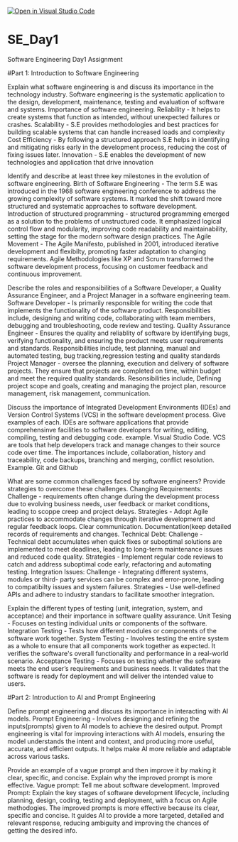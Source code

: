 [![Open in Visual Studio Code](https://classroom.github.com/assets/open-in-vscode-2e0aaae1b6195c2367325f4f02e2d04e9abb55f0b24a779b69b11b9e10269abc.svg)](https://classroom.github.com/online_ide?assignment_repo_id=18382205&assignment_repo_type=AssignmentRepo)
# SE_Day1
Software Engineering Day1 Assignment

#Part 1: Introduction to Software Engineering

Explain what software engineering is and discuss its importance in the technology industry.
Software engineering is the systematic application to the design, development, maintenance, testing and evaluation of software and systems.
Importance of software engineering.
Reliability - It helps to create systems that function as intended, without unexpected failures or crashes.
Scalability - S.E provides methodologies and best practices for building scalable systems that can handle increased loads and complexity
Cost Efficiency - By following a structured approach S.E helps in identifying and mitigating risks early in the development process, reducing the cost of fixing issues later.
Innovation - S.E enables the development of new technologies and application that drive innovation

Identify and describe at least three key milestones in the evolution of software engineering.
Birth of Software Engineering - The term S.E was introduced in the 1968 software engineering conference to address the growing complexity of software systems. It marked the shift toward more structured and systematic approaches to software development.
Introduction of structured programming - structured programming emerged as a solution to the problems of unstructured code. It emphasized logical control flow and modularity, improving code readability and maintainability, setting the stage for the modern software design practices.
The Agile Movement - The Agile Manifesto, published in 2001, introduced iterative development and flexibilty, promoting faster adaptation to changing requirements. Agile Methodologies like XP and Scrum transformed the software development process, focusing on customer feedback and continuous improvement.

Describe the roles and responsibilities of a Software Developer, a Quality Assurance Engineer, and a Project Manager in a software engineering team.
Software Developer - Is primarily responsible for writing the code that implements the functionality of the software product. Responsibilities include, designing and writing code, collaborating with team members, debugging and troubleshooting, code review and testing.
Quality Assurance Engineer - Ensures the quality and reliablity of software by identifying bugs, verifying functionality, and ensuring the product meets user requirements and standards. Responsibilities include, test planning, manual and automated testing, bug tracking,regression testing and quality standards
Project Manager - oversee the planning, execution and delivery of software projects. They ensure that projects are completed on time, within budget and meet the required quality standards. Resonsibilities include, Defining project scope and goals, creating and managing the project plan, resource management, risk management, communication.

Discuss the importance of Integrated Development Environments (IDEs) and Version Control Systems (VCS) in the software development process. Give examples of each.
IDEs are software applications that provide comprehensinve facilities to software developers for writing, editing, compiling, testing and debugging code. example. Visual Studio Code.
VCS are tools that help developers track and manage changes to their source code over time. The importances include, collaboration, history and traceability, code backups, branching and merging, conflict resolution. Example. Git and Github



What are some common challenges faced by software engineers? Provide strategies to overcome these challenges.
Changing Requirements: Challenge - requirements often change during the development process due to evolving business needs, user feedback or market conditions, leading to scoppe creep and project delays. Strategies - Adopt Agile practices to accommodate changes through iterative development and regular feedback loops. Clear communication. Documentation(keep detailed records of requirements and changes.
Technical Debt: Challenge - Technical debt accumulates when quick fixes or suboptimal solutions are implemented to meet deadlines, leading to long-term maintenance issues and reduced code quality. Strategies - Implement regular code reviews to catch and address suboptimal code early, refactoring and automating testing.
Integration Issues: Challenge - Integrating different systems, modules or third- party services can be complex and error-prone, leading to compatibilty issues and system failures. Strategies - Use well-defined APIs and adhere to industry standars to facilitate smoother integration.

Explain the different types of testing (unit, integration, system, and acceptance) and their importance in software quality assurance.
Unit Tesing - Focuses on testing individual units or components of the software.
Integration Testing - Tests how different modules or components of the software work together.
System Testing - Involves testing the entire system as a whole to ensure that all components work together as expected.  It verifies the software's overall functionality and performance in a real-world scenario.
Acceptance Testing - Focuses on testing whether the software meets the end user’s requirements and business needs. It validates that the software is ready for deployment and will deliver the intended value to users.

#Part 2: Introduction to AI and Prompt Engineering


Define prompt engineering and discuss its importance in interacting with AI models.
Prompt Engineering - Involves designing and refining the inputs(prompts) given to AI models to achieve the desired output.
Prompt engineering is vital for improving interactions with AI models, ensuring the model understands the intent and context, and producing more useful, accurate, and efficient outputs. It helps make AI more reliable and adaptable across various tasks.

Provide an example of a vague prompt and then improve it by making it clear, specific, and concise. Explain why the improved prompt is more effective.
Vague prompt: Tell me about software development.
Improved Prompt: Explain the key stages of software development lifecycle, including planning, design, coding, testing and deployment, with a focus on Agile methodogies.
The improved prompts is more effective because its clear, specific and concise. It guides AI to provide a more targeted, detailed and relevant response, reducing ambiguity and improving the chances of getting the desired info.
